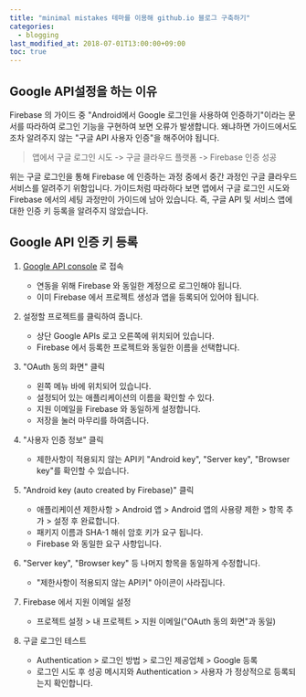 ```yaml
---
title: "minimal mistakes 테마를 이용해 github.io 블로그 구축하기"
categories: 
  - blogging
last_modified_at: 2018-07-01T13:00:00+09:00
toc: true
---
```


## Google API설정을 하는 이유

Firebase 의 가이드 중 "Android에서 Google 로그인을 사용하여 인증하기"이라는 문서를 따라하여 로그인 기능을 구현하여 보면 오류가 발생합니다. 왜냐하면 가이드에서도 조차 알려주지 않는 "구글 API 사용자 인증"을 해주어야 됩니다.

> 앱에서 구글 로그인 시도 -> 구글 클라우드 플랫폼 -> Firebase 인증 성공

위는 구글 로그인을 통해 Firebase 에 인증하는 과정 중에서 중간 과정인 구글 클라우드 서비스를 알려주기 위함입니다. 가이드처럼 따라하다 보면 앱에서 구글 로그인 시도와 Firebase 에서의 세팅 과정만이 가이드에 남아 있습니다. 즉, 구글 API 및 서비스 앱에 대한 인증 키 등록을 알려주지 않았습니다.

## Google API 인증 키 등록
1. [Google API console](https://console.developers.google.com/ "(Google API console)") 로 접속
    * 연동을 위해 Firebase 와 동일한 계정으로 로그인해야 됩니다.
    * 이미 Firebase 에서 프로젝트 생성과 앱을 등록되어 있어야 됩니다.

2. 설정할 프로젝트를 클릭하여 줍니다.
    * 상단 Google APIs 로고 오른쪽에 위치되어 있습니다.
    * Firebase 에서 등록한 프로젝트와 동일한 이름을 선택합니다.

3. "OAuth 동의 화면" 클릭
    * 왼쪽 메뉴 바에 위치되어 있습니다.
    * 설정되어 있는 애플리케이션의 이름을 확인할 수 있다.
    * 지원 이메일을 Firebase 와 동일하게 설정합니다.
    * 저장을 눌러 마무리를 하여줍니다.

4. "사용자 인증 정보" 클릭
    * 제한사항이 적용되지 않는 API키 "Android key", "Server key", "Browser key"를 확인할 수 있습니다.

5. "Android key (auto created by Firebase)" 클릭
    * 애플리케이션 제한사항 > Android 앱 > Android 앱의 사용량 제한 > 항목 추가 > 설정 후 완료합니다.
    * 패키지 이름과 SHA-1 해쉬 암호 키가 요구 됩니다.
    * Firebase 와 동일한 요구 사항입니다.

6. "Server key", "Browser key" 등 나머지 항목을 동일하게 수정합니다.
    * "제한사항이 적용되지 않는 API키" 아이콘이 사라집니다.

7. Firebase 에서 지원 이메일 설정
    * 프로젝트 설정 > 내 프로젝트 > 지원 이메일("OAuth 동의 화면"과 동일)

8. 구글 로그인 테스트
    * Authentication > 로그인 방법 > 로그인 제공업체 > Google 등록
    * 로그인 시도 후 성공 메시지와 Authentication > 사용자 가 정상적으로 등록되는지 확인합니다.
